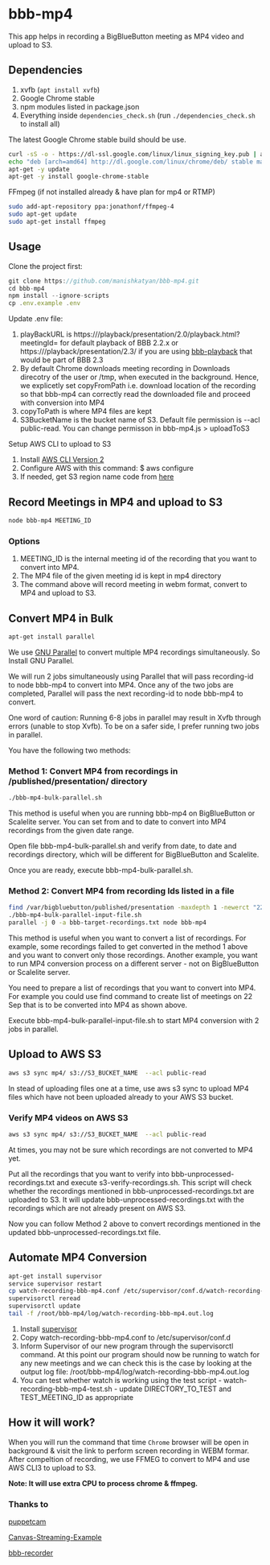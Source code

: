 # bbb-mp4

This app helps in recording a BigBlueButton meeting as MP4 video and upload to S3.

## Dependencies

1. xvfb (`apt install xvfb`)
2. Google Chrome stable
3. npm modules listed in package.json
4. Everything inside `dependencies_check.sh` (run `./dependencies_check.sh` to install all)

The latest Google Chrome stable build should be use.

```sh
curl -sS -o - https://dl-ssl.google.com/linux/linux_signing_key.pub | apt-key add
echo "deb [arch=amd64] http://dl.google.com/linux/chrome/deb/ stable main" > /etc/apt/sources.list.d/google-chrome.list
apt-get -y update
apt-get -y install google-chrome-stable
```

FFmpeg (if not installed already & have plan for mp4 or RTMP)
```sh
sudo add-apt-repository ppa:jonathonf/ffmpeg-4
sudo apt-get update
sudo apt-get install ffmpeg
```

## Usage

Clone the project first:

```javascript
git clone https://github.com/manishkatyan/bbb-mp4.git
cd bbb-mp4
npm install --ignore-scripts
cp .env.example .env
```

Update .env file:
1) playBackURL is https://<domain>/playback/presentation/2.0/playback.html?meetingId= for default playback of BBB 2.2.x or https://<domain>/playback/presentation/2.3/ if you are using [bbb-playback](https://github.com/bigbluebutton/bbb-playback) that would be part of BBB 2.3
2) By default Chrome downloads meeting recording in Downloads direcotry of the user or /tmp, when executed in the background. Hence, we explicetly set copyFromPath i.e. download location of the recording so that bbb-mp4 can correctly read the downloaded file and proceed with conversion into MP4   
3) copyToPath is where MP4 files are kept
4) S3BucketName is the bucket name of S3. Default file permission is --acl public-read. You can change permisson in bbb-mp4.js > uploadToS3

Setup AWS CLI to upload to S3
1) Install [AWS CLI Version 2](https://docs.aws.amazon.com/cli/latest/userguide/cli-chap-install.html)
2) Configure AWS with this command: $ aws configure
3) If needed, get S3 region name code from [here](https://docs.aws.amazon.com/general/latest/gr/rande.html#s3_region)

## Record Meetings in MP4 and upload to S3

```sh
node bbb-mp4 MEETING_ID
```

### Options

1) MEETING_ID is the internal meeting id of the recording that you want to convert into MP4. 
2) The MP4 file of the given meeting id is kept in mp4 directory
3) The command above will record meeting in webm format, convert to MP4 and upload to S3. 

## Convert MP4 in Bulk

```sh
apt-get install parallel
```

We use [GNU Parallel](https://www.gnu.org/software/parallel/) to convert multiple MP4 recordings simultaneously. So Install GNU Parallel.  

We will run 2 jobs simultaneously using Parallel that will pass recording-id to node bbb-mp4 to convert into MP4. Once any of the two jobs are completed, Parallel will pass the next recording-id to node bbb-mp4 to convert.

One word of caution: Running 6-8 jobs in parallel may result in Xvfb through errors (unable to stop Xvfb). To be on a safer side, I prefer running two jobs in parallel.  

You have the following two methods:

### Method 1: Convert MP4 from recordings in /published/presentation/ directory

```sh
./bbb-mp4-bulk-parallel.sh
```

This method is useful when you are running bbb-mp4 on BigBlueButton or Scalelite server. You can set from and to date to convert into MP4 recordings from the given date range.

Open file bbb-mp4-bulk-parallel.sh and verify from date, to date and recordings directory, which will be different for BigBlueButton and Scalelite. 

Once you are ready, execute bbb-mp4-bulk-parallel.sh.
 

### Method 2: Convert MP4 from recording Ids listed in a file 

```sh
find /var/bigbluebutton/published/presentation -maxdepth 1 -newerct "22 Sep 2020" ! -newerct "23 Sep 2020" -printf "%f\n" > bbb-unprocessed-recordings.txt
./bbb-mp4-bulk-parallel-input-file.sh
parallel -j 0 -a bbb-target-recordings.txt node bbb-mp4
```

This method is useful when you want to convert a list of recordings. For example, some recordings failed to get converted in the method 1 above and you want to convert only those recordings. Another example, you want to run MP4 conversion process on a different server - not on BigBlueButton or Scalelite server. 

You need to prepare a list of recordings that you want to convert into MP4. For example you could use find command to create list of meetings on 22 Sep that is to be converted into MP4 as shown above. 

Execute bbb-mp4-bulk-parallel-input-file.sh to start MP4 conversion with 2 jobs in parallel.

## Upload to AWS S3

```sh
aws s3 sync mp4/ s3://S3_BUCKET_NAME  --acl public-read
```

In stead of uploading files one at a time, use aws s3 sync to upload MP4 files which have not been uploaded already to your AWS S3 bucket. 

### Verify MP4 videos on AWS S3

```sh
aws s3 sync mp4/ s3://S3_BUCKET_NAME  --acl public-read
```

At times, you may not be sure which recordings are not converted to MP4 yet. 

Put all the recordings that you want to verify into bbb-unprocessed-recordings.txt and execute s3-verify-recordings.sh. This script will check whether the recordings mentioned in bbb-unprocessed-recordings.txt are uploaded to S3. It will update bbb-unprocessed-recordings.txt with the recordings which are not already present on AWS S3.  

Now you can follow Method 2 above to convert recordings mentioned in the updated bbb-unprocessed-recordings.txt file. 

## Automate MP4 Conversion

```sh
apt-get install supervisor
service supervisor restart
cp watch-recording-bbb-mp4.conf /etc/supervisor/conf.d/watch-recording-bbb-mp4.conf
supervisorctl reread
supervisorctl update
tail -f /root/bbb-mp4/log/watch-recording-bbb-mp4.out.log
```

1) Install [supervisor](https://www.digitalocean.com/community/tutorials/how-to-install-and-manage-supervisor-on-ubuntu-and-debian-vps)
2) Copy watch-recording-bbb-mp4.conf to /etc/supervisor/conf.d
3) Inform Supervisor of our new program through the supervisorctl command. At this point our program should now be running to watch for any new meetings and we can check this is the case by looking at the output log file: /root/bbb-mp4/log/watch-recording-bbb-mp4.out.log
4) You can test whether watch is working using the test script - watch-recording-bbb-mp4-test.sh - update DIRECTORY_TO_TEST and TEST_MEETING_ID as appropriate

## How it will work?
When you will run the command that time `Chrome` browser will be open in background & visit the link to perform screen recording in WEBM formar. After compeltion of recording, we use FFMEG to convert to MP4 and use AWS CLI3 to upload to S3.

**Note: It will use extra CPU to process chrome & ffmpeg.**



### Thanks to

[puppetcam](https://github.com/muralikg/puppetcam)

[Canvas-Streaming-Example](https://github.com/fbsamples/Canvas-Streaming-Example)

[bbb-recorder](https://github.com/jibon57/bbb-recorder)
